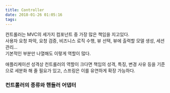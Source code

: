 ```yaml
---
title: Controller
date: 2018-01-26 01:05:16
tags:
---
```


컨트롤러는 MVC의 세가지 컴포넌트 중 가장 많은 책임을 지고있다.  
사용자 요청 파악, 요청 검증, 비즈니스 로직 수행, 뷰 선택, 뷰에 출력할 모델 생성, 세션 관리...  
기본적인 부분만 나열해도 이렇게 역할이 많다.  

애플리케이션 성격상 컨트롤러의 역할이 크다면 책임의 성격, 특징, 변경 사유 등을 기준으로 세분화 해 줄 필요가 있고, 스프링은 이를 유연하게 확장 가능하다.   

### 컨트롤러의 종류와 핸들러 어댑터
